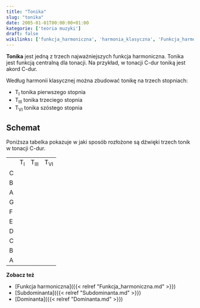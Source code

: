 ```yaml
---
title: "Tonika"
slug: "tonika"
date: 2005-01-01T00:00:00+01:00
kategorie: ['teoria muzyki']
draft: false
wikilinks: ['funkcja_harmoniczna', 'harmonia_klasyczna', 'Funkcja_harmoniczna', 'Subdominanta', 'Dominanta']
---
```

**Tonika** jest jedną z trzech najważniejszych funkcja
harmoniczna<!-- link nie odnosił się do niczego -->. Tonika jest funkcją
centralną dla tonacji. Na przykład, w tonacji C-dur toniką jest akord
C-dur.

Według harmonii klasycznej<!-- link nie odnosił się do niczego --> można
zbudować tonikę na trzech stopniach:

  - T<sub>I</sub> tonika pierwszego stopnia
  - T<sub>III</sub> tonika trzeciego stopnia
  - T<sub>VI</sub> tonika szóstego stopnia

## Schemat

Poniższa tabelka pokazuje w jaki sposób rozłożone są dźwięki trzech
tonik w tonacji C-dur.

|   |               |                 |                |
| - | ------------- | --------------- | -------------- |
|   | T<sub>I</sub> | T<sub>III</sub> | T<sub>VI</sub> |
| C |               |                 |                |
| B |               |                 |                |
| A |               |                 |                |
| G |               |                 |                |
| F |               |                 |                |
| E |               |                 |                |
| D |               |                 |                |
| C |               |                 |                |
| B |               |                 |                |
| A |               |                 |                |

**Zobacz też**

  - [Funkcja harmoniczna]({{< relref "Funkcja_harmoniczna.md" >}})
  - [Subdominanta]({{< relref "Subdominanta.md" >}})
  - [Dominanta]({{< relref "Dominanta.md" >}})

